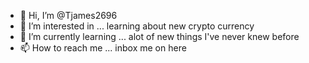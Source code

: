 - 👋 Hi, I’m @Tjames2696
- 👀 I’m interested in ... learning about new crypto currency 
- 🌱 I’m currently learning ...  alot of new things I've never knew before 
- 📫 How to reach me ...   inbox me on here 

<!---
Tjames2696/Tjames2696 is a ✨ special ✨ repository because its `README.md` (this file) appears on your GitHub profile.
You can click the Preview link to take a look at your changes.
--->
